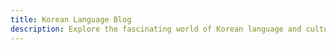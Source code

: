 ```yaml
---
title: Korean Language Blog
description: Explore the fascinating world of Korean language and culture with our blog. From beginner's guides to advanced topics, we offer insights into the language, literature, and history of Korea. Our blog is filled with interesting articles, fun facts, and helpful tips to help you on your Korean language journey. 
---
```


